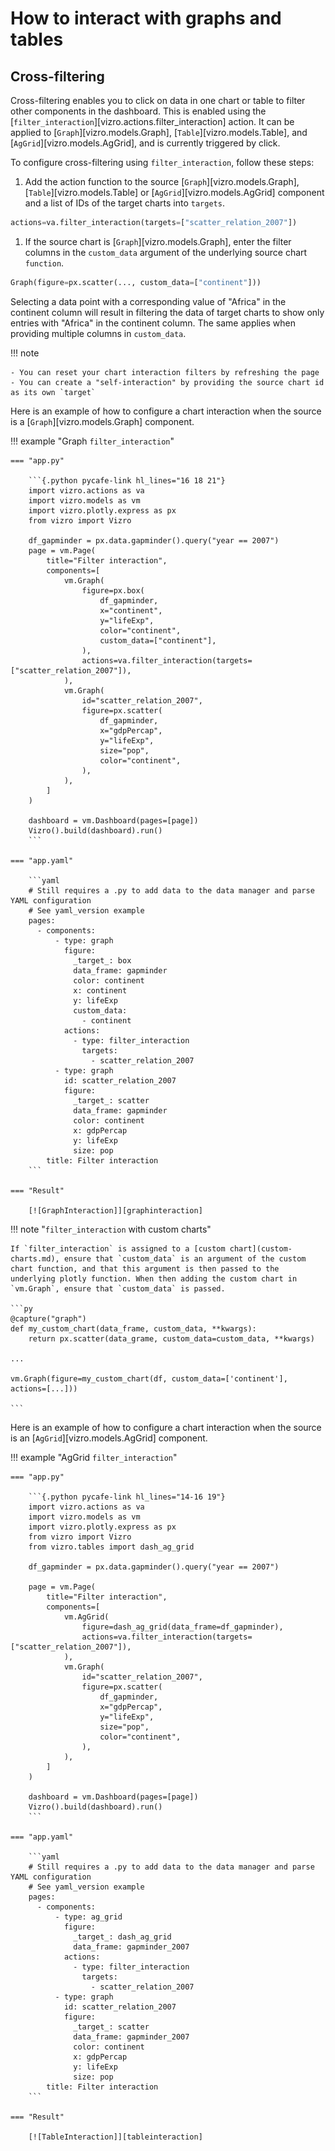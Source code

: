 <!-- 

When I rewrite this page, make it clear what is difference between cross-filtering, parameter, drilldown, drillthrough. Refer to other BI tools. Make clear paradigm of control affecting components. Reference show_in_url controls. Make sure referred to from pages on graph/table and custom versions of those.

-->

# How to interact with graphs and tables

## Cross-filtering

Cross-filtering enables you to click on data in one chart or table to filter other components in the dashboard. This is enabled using the [`filter_interaction`][vizro.actions.filter_interaction] action. It can be applied to [`Graph`][vizro.models.Graph], [`Table`][vizro.models.Table], and [`AgGrid`][vizro.models.AgGrid], and is currently triggered by click.

To configure cross-filtering using `filter_interaction`, follow these steps:

1. Add the action function to the source [`Graph`][vizro.models.Graph], [`Table`][vizro.models.Table] or [`AgGrid`][vizro.models.AgGrid] component and a list of IDs of the target charts into `targets`.

```py
actions=va.filter_interaction(targets=["scatter_relation_2007"])
```

1. If the source chart is [`Graph`][vizro.models.Graph], enter the filter columns in the `custom_data` argument of the underlying source chart `function`.

```py
Graph(figure=px.scatter(..., custom_data=["continent"]))
```

Selecting a data point with a corresponding value of "Africa" in the continent column will result in filtering the data of target charts to show only entries with "Africa" in the continent column. The same applies when providing multiple columns in `custom_data`.

!!! note

    - You can reset your chart interaction filters by refreshing the page
    - You can create a "self-interaction" by providing the source chart id as its own `target`

Here is an example of how to configure a chart interaction when the source is a [`Graph`][vizro.models.Graph] component.

!!! example "Graph `filter_interaction`"

    === "app.py"

        ```{.python pycafe-link hl_lines="16 18 21"}
        import vizro.actions as va
        import vizro.models as vm
        import vizro.plotly.express as px
        from vizro import Vizro
        
        df_gapminder = px.data.gapminder().query("year == 2007")
        page = vm.Page(
            title="Filter interaction",
            components=[
                vm.Graph(
                    figure=px.box(
                        df_gapminder,
                        x="continent",
                        y="lifeExp",
                        color="continent",
                        custom_data=["continent"],
                    ),
                    actions=va.filter_interaction(targets=["scatter_relation_2007"]),
                ),
                vm.Graph(
                    id="scatter_relation_2007",
                    figure=px.scatter(
                        df_gapminder,
                        x="gdpPercap",
                        y="lifeExp",
                        size="pop",
                        color="continent",
                    ),
                ),
            ]
        )

        dashboard = vm.Dashboard(pages=[page])
        Vizro().build(dashboard).run()
        ```

    === "app.yaml"

        ```yaml
        # Still requires a .py to add data to the data manager and parse YAML configuration
        # See yaml_version example
        pages:
          - components:
              - type: graph
                figure:
                  _target_: box
                  data_frame: gapminder
                  color: continent
                  x: continent
                  y: lifeExp
                  custom_data:
                    - continent
                actions:
                  - type: filter_interaction
                    targets:
                      - scatter_relation_2007
              - type: graph
                id: scatter_relation_2007
                figure:
                  _target_: scatter
                  data_frame: gapminder
                  color: continent
                  x: gdpPercap
                  y: lifeExp
                  size: pop
            title: Filter interaction
        ```

    === "Result"

        [![GraphInteraction]][graphinteraction]

!!! note "`filter_interaction` with custom charts"

    If `filter_interaction` is assigned to a [custom chart](custom-charts.md), ensure that `custom_data` is an argument of the custom chart function, and that this argument is then passed to the underlying plotly function. When then adding the custom chart in `vm.Graph`, ensure that `custom_data` is passed.

    ```py
    @capture("graph")
    def my_custom_chart(data_frame, custom_data, **kwargs):
        return px.scatter(data_grame, custom_data=custom_data, **kwargs)

    ...

    vm.Graph(figure=my_custom_chart(df, custom_data=['continent'], actions=[...]))

    ```

Here is an example of how to configure a chart interaction when the source is an [`AgGrid`][vizro.models.AgGrid] component.

!!! example "AgGrid `filter_interaction`"

    === "app.py"

        ```{.python pycafe-link hl_lines="14-16 19"}
        import vizro.actions as va
        import vizro.models as vm
        import vizro.plotly.express as px
        from vizro import Vizro
        from vizro.tables import dash_ag_grid

        df_gapminder = px.data.gapminder().query("year == 2007")

        page = vm.Page(
            title="Filter interaction",
            components=[
                vm.AgGrid(
                    figure=dash_ag_grid(data_frame=df_gapminder),
                    actions=va.filter_interaction(targets=["scatter_relation_2007"]),
                ),
                vm.Graph(
                    id="scatter_relation_2007",
                    figure=px.scatter(
                        df_gapminder,
                        x="gdpPercap",
                        y="lifeExp",
                        size="pop",
                        color="continent",
                    ),
                ),
            ]
        )

        dashboard = vm.Dashboard(pages=[page])
        Vizro().build(dashboard).run()
        ```

    === "app.yaml"

        ```yaml
        # Still requires a .py to add data to the data manager and parse YAML configuration
        # See yaml_version example
        pages:
          - components:
              - type: ag_grid
                figure:
                  _target_: dash_ag_grid
                  data_frame: gapminder_2007
                actions:
                  - type: filter_interaction
                    targets:
                      - scatter_relation_2007
              - type: graph
                id: scatter_relation_2007
                figure:
                  _target_: scatter
                  data_frame: gapminder_2007
                  color: continent
                  x: gdpPercap
                  y: lifeExp
                  size: pop
            title: Filter interaction
        ```

    === "Result"

        [![TableInteraction]][tableinteraction]

[graphinteraction]: ../../assets/user_guides/actions/actions_filter_interaction.png
[tableinteraction]: ../../assets/user_guides/actions/actions_table_filter_interaction.png
